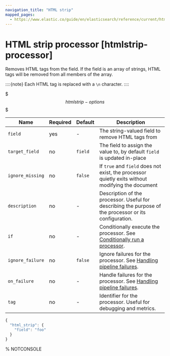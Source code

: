```yaml
---
navigation_title: "HTML strip"
mapped_pages:
  - https://www.elastic.co/guide/en/elasticsearch/reference/current/htmlstrip-processor.html
---
```


# HTML strip processor [htmlstrip-processor]


Removes HTML tags from the field. If the field is an array of strings, HTML tags will be removed from all members of the array.

::::{note}
Each HTML tag is replaced with a `\n` character.
::::


$$$htmlstrip-options$$$

| Name | Required | Default | Description |
| --- | --- | --- | --- |
| `field` | yes | - | The string-valued field to remove HTML tags from |
| `target_field` | no | `field` | The field to assign the value to, by default `field` is updated in-place |
| `ignore_missing` | no | `false` | If `true` and `field` does not exist, the processor quietly exits without modifying the document |
| `description` | no | - | Description of the processor. Useful for describing the purpose of the processor or its configuration. |
| `if` | no | - | Conditionally execute the processor. See [Conditionally run a processor](docs-content://manage-data/ingest/transform-enrich/ingest-pipelines.md#conditionally-run-processor). |
| `ignore_failure` | no | `false` | Ignore failures for the processor. See [Handling pipeline failures](docs-content://manage-data/ingest/transform-enrich/ingest-pipelines.md#handling-pipeline-failures). |
| `on_failure` | no | - | Handle failures for the processor. See [Handling pipeline failures](docs-content://manage-data/ingest/transform-enrich/ingest-pipelines.md#handling-pipeline-failures). |
| `tag` | no | - | Identifier for the processor. Useful for debugging and metrics. |

```js
{
  "html_strip": {
    "field": "foo"
  }
}
```
%  NOTCONSOLE

